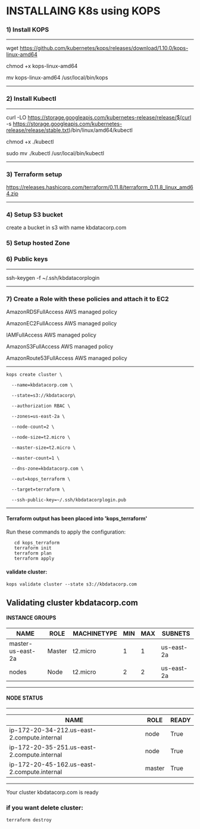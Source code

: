 # INSTALLAING K8s using KOPS


### 1) Install KOPS
--------------------------------------------------------------------------------
wget https://github.com/kubernetes/kops/releases/download/1.10.0/kops-linux-amd64

chmod +x kops-linux-amd64

mv kops-linux-amd64 /usr/local/bin/kops

--------------------------------------------------------------------------------


### 2) Install Kubectl
--------------------------------------------------------------------------------
curl -LO https://storage.googleapis.com/kubernetes-release/release/$(curl -s https://storage.googleapis.com/kubernetes-release/release/stable.txt)/bin/linux/amd64/kubectl

chmod +x ./kubectl

sudo mv ./kubectl /usr/local/bin/kubectl

--------------------------------------------------------------------------------

### 3) Terraform setup
 https://releases.hashicorp.com/terraform/0.11.8/terraform_0.11.8_linux_amd64.zip
 
--------------------------------------------------------------------------------

### 4) Setup S3 bucket
  create a bucket in s3 with name kbdatacorp.com
  
### 5) Setup hosted Zone
 
### 6) Public keys
--------------------------------------------------------------------------------
ssh-keygen -f ~/.ssh/kbdatacorplogin

--------------------------------------------------------------------------------
### 7) Create a Role with these policies and attach it to EC2
AmazonRDSFullAccess
AWS managed policy

 AmazonEC2FullAccess
AWS managed policy

 IAMFullAccess
AWS managed policy

 AmazonS3FullAccess
AWS managed policy

 AmazonRoute53FullAccess
 AWS managed policy
 
--------------------------------------------------------------------------------
```
kops create cluster \

  --name=kbdatacorp.com \

  --state=s3://kbdatacorp\

  --authorization RBAC \

  --zones=us-east-2a \

  --node-count=2 \

  --node-size=t2.micro \

  --master-size=t2.micro \

  --master-count=1 \

  --dns-zone=kbdatacorp.com \

  --out=kops_terraform \

  --target=terraform \

  --ssh-public-key=~/.ssh/kbdatacorplogin.pub
```

--------------------------------------------------------------------------------

#### Terraform output has been placed into 'kops_terraform'
Run these commands to apply the configuration:
```
   cd kops_terraform
   terraform init
   terraform plan
   terraform apply
```

#### validate cluster: 
```
kops validate cluster --state s3://kbdatacorp.com
```

Validating cluster kbdatacorp.com
--------------------------------------------------------------------------------


#### INSTANCE GROUPS

|NAME                  |  ROLE    |MACHINETYPE   |  MIN  |   MAX  |   SUBNETS  |
|----------------------|----------|--------------|-------|--------|------------|
|master-us-east-2a     |  Master  | t2.micro     |   1   |    1   | us-east-2a |
|nodes                 | Node     | t2.micro     |   2   |    2   | us-east-2a |

--------------------------------------------------------------------------------


#### NODE STATUS
--------------------------------------------------------------------------------

|NAME                                          |  ROLE   | READY|
|----------------------------------------------|---------|------|
|ip-172-20-34-212.us-east-2.compute.internal   | node    | True |
|ip-172-20-35-251.us-east-2.compute.internal   | node    | True |
|ip-172-20-45-162.us-east-2.compute.internal   | master  | True |

--------------------------------------------------------------------------------

Your cluster kbdatacorp.com is ready

### if you want delete cluster:
```terraform destroy```
